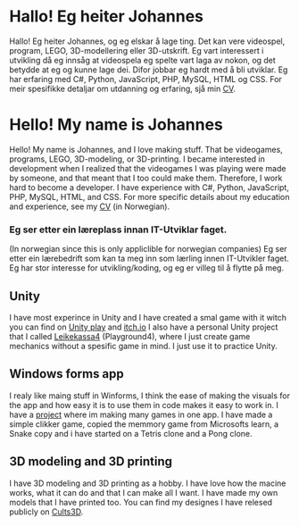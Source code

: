 # Hallo! Eg heiter Johannes
Hallo! Eg heiter Johannes, og eg elskar å lage ting. Det kan vere videospel, program, LEGO, 3D-modellering eller 3D-utskrift. Eg vart interessert i utvikling då eg innsåg at videospela eg spelte vart laga av nokon, og det betydde at eg og kunne lage dei. Difor jobbar eg hardt med å bli utviklar.
Eg har erfaring med C#, Python, JavaScript, PHP, MySQL, HTML og CSS. For meir spesifikke detaljar om utdanning og erfaring, sjå min [CV](https://github.com/JohannesAldal-Jobloop/JohannesAldal-Jobloop/blob/main/Johannes_Aldal_CV%20(1).pdf).

# Hello! My name is Johannes
Hello! My name is Johannes, and I love making stuff. That be videogames, programs, LEGO, 3D-modeling, or 3D-printing. I became interested in development when I realized that the videogames I was playing were made by someone, and that meant that I too could make them. Therefore, I work hard to become a developer.
I have experience with C#, Python, JavaScript, PHP, MySQL, HTML, and CSS. For more specific details about my education and experience, see my [CV](https://github.com/JohannesAldal-Jobloop/JohannesAldal-Jobloop/blob/main/Johannes_Aldal_CV%20(1).pdf) (in Norwegian).

### Eg ser etter ein læreplass innan IT-Utviklar faget.
(In norwegian since this is only appliclible for norwegian companies)
Eg ser etter ein lærebedrift som kan ta meg inn  som lærling innen IT-Utvikler faget. Eg har stor interesse for utvikling/koding, og eg er villeg til å flytte på meg.

## Unity
I have most experince in Unity and I have created a smal game with it witch you can find on [Unity play](https://play.unity.com/mg/other/omringa-v1-00-final) and [itch.io](https://gottejos.itch.io/omringa)
I also have a personal Unity project that I called [Leikekassa4](https://github.com/JohannesAldal-Jobloop/Leikekassa4) (Playground4), where I just create game mechanics without a spesific game in mind. I just use it to practice Unity.

## Windows forms app
I realy like maing stuff in Winforms, I think the ease of making the visuals for the app and how easy it is to use them in code makes it easy to work in. I have a [project](https://github.com/JohannesAldal-Jobloop/ClickerGameWFA) where im making many games in one app. I have made a simple clikker game, copied the memmory game from Microsofts learn, a Snake copy and i have started on a Tetris clone and a Pong clone.

## 3D modeling and 3D printing 
I have 3D modeling and 3D printing as a hobby. I have love how the macine works, what it can do and that I can make all I want. I have made my own models that I have printed too. You can find my designes I have relesed publicly on [Cults3D](https://cults3d.com/en/users/Gottejos/3d-models).

<!--
**JohannesAldal-Jobloop/JohannesAldal-Jobloop** is a ✨ _special_ ✨ repository because its `README.md` (this file) appears on your GitHub profile.

Here are some ideas to get you started:

- 🔭 I’m currently working on ...
- 🌱 I’m currently learning ...
- 👯 I’m looking to collaborate on ...
- 🤔 I’m looking for help with ...
- 💬 Ask me about ...
- 📫 How to reach me: ...
- 😄 Pronouns: ...
- ⚡ Fun fact: ...
-->

